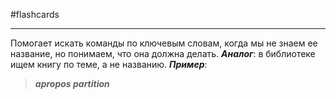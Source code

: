 #flashcards 
***
Помогает искать команды по ключевым словам, когда мы не знаем ее название, но понимаем, что она должна делать.
***Аналог***: в библиотеке ищем книгу по теме, а не названию.
***Пример***:
>***apropos partition***